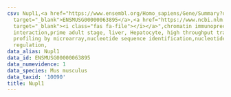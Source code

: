 ```yaml
---
csv: Nupl1,<a href="https://www.ensembl.org/Homo_sapiens/Gene/Summary?db=core;g=ENSMUSG00000063895"
  target="_blank">ENSMUSG00000063895</a>,<a href="https://www.ncbi.nlm.nih.gov/pubmed/23834426"
  target="_blank"><i class="fas fa-file"></i></a>",chromatin immunoprecipitation assay,direct
  interaction,prime adult stage, liver, Hepatocyte, high throughput transcription
  profiling by microarray,nucleotide sequence identification,nucleotide sequence identification,transcriptional
  regulation,
data_alias: Nupl1
data_id: ENSMUSG00000063895
data_numevidence: 1
data_species: Mus musculus
data_taxid: '10090'
title: Nupl1
---
```

